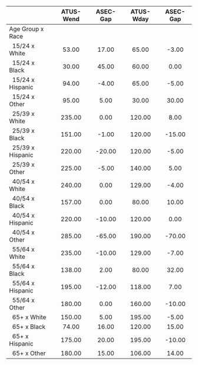 
|                      |    ATUS-Wend |     ASEC-Gap |    ATUS-Wday |     ASEC-Gap |
| -------------------- | :----------: | :----------: | :----------: | :----------: |
| Age Group x Race     |              |              |              |              |
| &nbsp;&nbsp;15/24 x White |        53.00 |        17.00 |        65.00 |        -3.00 |
| &nbsp;&nbsp;15/24 x Black |        30.00 |        45.00 |        60.00 |         0.00 |
| &nbsp;&nbsp;15/24 x Hispanic |        94.00 |        -4.00 |        65.00 |        -5.00 |
| &nbsp;&nbsp;15/24 x Other |        95.00 |         5.00 |        30.00 |        30.00 |
| &nbsp;&nbsp;25/39 x White |       235.00 |         0.00 |       120.00 |         8.00 |
| &nbsp;&nbsp;25/39 x Black |       151.00 |        -1.00 |       120.00 |       -15.00 |
| &nbsp;&nbsp;25/39 x Hispanic |       220.00 |       -20.00 |       120.00 |        -5.00 |
| &nbsp;&nbsp;25/39 x Other |       225.00 |        -5.00 |       140.00 |         5.00 |
| &nbsp;&nbsp;40/54 x White |       240.00 |         0.00 |       129.00 |        -4.00 |
| &nbsp;&nbsp;40/54 x Black |       157.00 |         0.00 |        80.00 |        10.00 |
| &nbsp;&nbsp;40/54 x Hispanic |       220.00 |       -10.00 |       120.00 |         0.00 |
| &nbsp;&nbsp;40/54 x Other |       285.00 |       -65.00 |       190.00 |       -70.00 |
| &nbsp;&nbsp;55/64 x White |       235.00 |       -10.00 |       129.00 |        -7.00 |
| &nbsp;&nbsp;55/64 x Black |       138.00 |         2.00 |        80.00 |        32.00 |
| &nbsp;&nbsp;55/64 x Hispanic |       195.00 |       -12.00 |       118.00 |         7.00 |
| &nbsp;&nbsp;55/64 x Other |       180.00 |         0.00 |       160.00 |       -10.00 |
| &nbsp;&nbsp;65+ x White |       150.00 |         5.00 |       195.00 |        -5.00 |
| &nbsp;&nbsp;65+ x Black |        74.00 |        16.00 |       120.00 |        15.00 |
| &nbsp;&nbsp;65+ x Hispanic |       175.00 |        20.00 |       195.00 |       -10.00 |
| &nbsp;&nbsp;65+ x Other |       180.00 |        15.00 |       106.00 |        14.00 |

